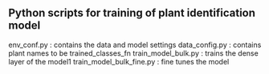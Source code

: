 ## Python scripts for training of plant identification model
env_conf.py : contains the data and model settings
data_config.py : contains plant names to be trained_classes_fn
train_model_bulk.py : trains the dense layer of the model1
train_model_bulk_fine.py : fine tunes the model  
